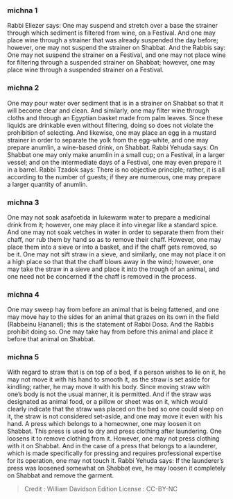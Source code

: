 
### michna 1
Rabbi Eliezer says: One may suspend and stretch over a base the strainer through which sediment is filtered from wine, on a Festival. And one may place wine through a strainer that was already suspended the day before; however, one may not suspend the strainer on Shabbat. And the Rabbis say: One may not suspend the strainer on a Festival, and one may not place wine for filtering through a suspended strainer on Shabbat; however, one may place wine through a suspended strainer on a Festival.

### michna 2
One may pour water over sediment that is in a strainer on Shabbat so that it will become clear and clean. And similarly, one may filter wine through cloths and through an Egyptian basket made from palm leaves. Since these liquids are drinkable even without filtering, doing so does not violate the prohibition of selecting. And likewise, one may place an egg in a mustard strainer in order to separate the yolk from the egg-white, and one may prepare anumlin, a wine-based drink, on Shabbat. Rabbi Yehuda says: On Shabbat one may only make anumlin in a small cup; on a Festival, in a larger vessel; and on the intermediate days of a Festival, one may even prepare it in a barrel. Rabbi Tzadok says: There is no objective principle; rather, it is all according to the number of guests; if they are numerous, one may prepare a larger quantity of anumlin.

### michna 3
One may not soak asafoetida in lukewarm water to prepare a medicinal drink from it; however, one may place it into vinegar like a standard spice. And one may not soak vetches in water in order to separate them from their chaff, nor rub them by hand so as to remove their chaff. However, one may place them into a sieve or into a basket, and if the chaff gets removed, so be it. One may not sift straw in a sieve, and similarly, one may not place it on a high place so that that the chaff blows away in the wind; however, one may take the straw in a sieve and place it into the trough of an animal, and one need not be concerned if the chaff is removed in the process.

### michna 4
One may sweep hay from before an animal that is being fattened, and one may move hay to the sides for an animal that grazes on its own in the field (Rabbeinu Ḥananel); this is the statement of Rabbi Dosa. And the Rabbis prohibit doing so. One may take hay from before this animal and place it before that animal on Shabbat.

### michna 5
With regard to straw that is on top of a bed, if a person wishes to lie on it, he may not move it with his hand to smooth it, as the straw is set aside for kindling; rather, he may move it with his body. Since moving straw with one’s body is not the usual manner, it is permitted. And if the straw was designated as animal food, or a pillow or sheet was on it, which would clearly indicate that the straw was placed on the bed so one could sleep on it, the straw is not considered set-aside, and one may move it even with his hand. A press which belongs to a homeowner, one may loosen it on Shabbat. This press is used to dry and press clothing after laundering. One loosens it to remove clothing from it. However, one may not press clothing with it on Shabbat. And in the case of a press that belongs to a launderer, which is made specifically for pressing and requires professional expertise for its operation, one may not touch it. Rabbi Yehuda says: If the launderer’s press was loosened somewhat on Shabbat eve, he may loosen it completely on Shabbat and remove the garment.

>Credit : William Davidson Edition
>License :  CC-BY-NC